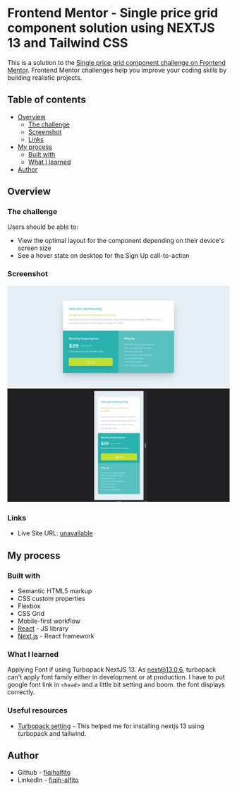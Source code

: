 # Frontend Mentor - Single price grid component solution using NEXTJS 13 and Tailwind CSS

This is a solution to the [Single price grid component challenge on Frontend Mentor](https://www.frontendmentor.io/challenges/single-price-grid-component-5ce41129d0ff452fec5abbbc). Frontend Mentor challenges help you improve your coding skills by building realistic projects. 

## Table of contents

- [Overview](#overview)
  - [The challenge](#the-challenge)
  - [Screenshot](#screenshot)
  - [Links](#links)
- [My process](#my-process)
  - [Built with](#built-with)
  - [What I learned](#what-i-learned)
- [Author](#author)

## Overview

### The challenge

Users should be able to:

- View the optimal layout for the component depending on their device's screen size
- See a hover state on desktop for the Sign Up call-to-action

### Screenshot

![](./screenshot/desktop.png)
![](./screenshot/mobile.png)

### Links

- Live Site URL: [unavailable]()

## My process

### Built with

- Semantic HTML5 markup
- CSS custom properties
- Flexbox
- CSS Grid
- Mobile-first workflow
- [React](https://reactjs.org/) - JS library
- [Next.js](https://nextjs.org/) - React framework

### What I learned

Applying Font if using Turbopack NextJS 13. As next@13.0.6, turbopack can't apply font family either in development or at production. I have to put google font link in ```<head>``` and a little bit setting and boom. the font displays correctly.


### Useful resources

- [Turbopack setting](https://blog.theashishmaurya.me/using-tailwind-css-in-nextjs-13-with-turbopack) - This helped me for installing nextjs 13 using turbopack and tailwind.

## Author

- Github - [fiqihalfito](https://www.github.com/fiqihalfito)
- LinkedIn - [fiqih-alfito](https://www.linkedin.com/in/fiqih-alfito)
